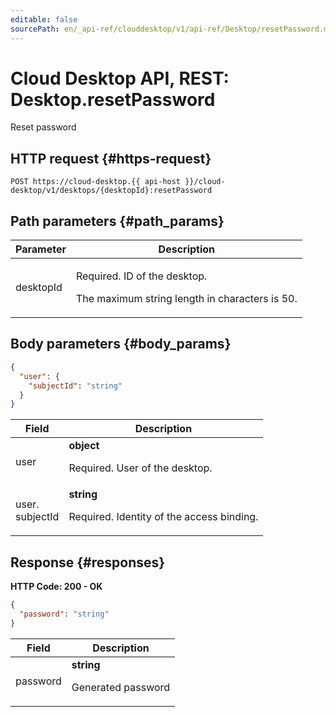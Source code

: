 ```yaml
---
editable: false
sourcePath: en/_api-ref/clouddesktop/v1/api-ref/Desktop/resetPassword.md
---
```


# Cloud Desktop API, REST: Desktop.resetPassword
Reset password
 

 
## HTTP request {#https-request}
```
POST https://cloud-desktop.{{ api-host }}/cloud-desktop/v1/desktops/{desktopId}:resetPassword
```
 
## Path parameters {#path_params}
 
Parameter | Description
--- | ---
desktopId | <p>Required. ID of the desktop.</p> <p>The maximum string length in characters is 50.</p> 
 
## Body parameters {#body_params}
 
```json 
{
  "user": {
    "subjectId": "string"
  }
}
```

 
Field | Description
--- | ---
user | **object**<br><p>Required. User of the desktop.</p> 
user.<br>subjectId | **string**<br><p>Required. Identity of the access binding.</p> 
 
## Response {#responses}
**HTTP Code: 200 - OK**

```json 
{
  "password": "string"
}
```

 
Field | Description
--- | ---
password | **string**<br><p>Generated password</p> 